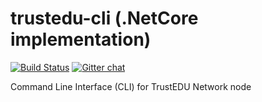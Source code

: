 # trustedu-cli (.NetCore implementation)
[![Build Status](https://travis-ci.org/TrustEDU/trustedu-cli.svg?branch=master)](https://travis-ci.org/TrustEDU/trustedu-cli)  [![Gitter chat](https://badges.gitter.im/TrustEDU/gitter.png)](https://gitter.im/TrustEDU/Developers)

Command Line Interface (CLI) for TrustEDU Network node

